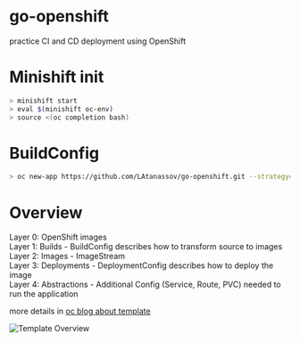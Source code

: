 # go-openshift
practice CI and CD deployment using OpenShift

# Minishift init

```sh
> minishift start
> eval $(minishift oc-env)
> source <(oc completion bash)
```

# BuildConfig

```sh
> oc new-app https://github.com/LAtanassov/go-openshift.git --strategy=pipeline -o yaml > BuildConfig.yml
```

# Overview

Layer 0: OpenShift images  
Layer 1: Builds - BuildConfig describes how to transform source to images  
Layer 2: Images - ImageStream   
Layer 3: Deployments - DeploymentConfig describes how to deploy the image  
Layer 4: Abstractions - Additional Config (Service, Route, PVC) needed to run the application  

more details in [oc blog about template]

![Template Overview][overview]


[oc blog about template]: https://blog.openshift.com/part-2-creating-a-template-a-technical-walkthrough/

[overview]: https://i0.wp.com/blog.openshift.com/wp-content/uploads/OSEv3-Template.png?w=1140&ssl=1 "Template Overview"
